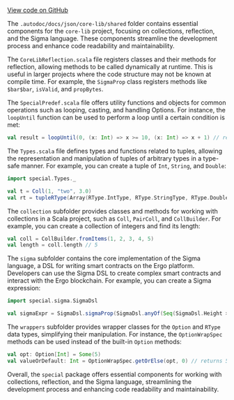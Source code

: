 [View code on GitHub](sigmastate-interpreterhttps://github.com/ScorexFoundation/sigmastate-interpreter/.autodoc/docs/json/core-lib/shared)

The `.autodoc/docs/json/core-lib/shared` folder contains essential components for the `core-lib` project, focusing on collections, reflection, and the Sigma language. These components streamline the development process and enhance code readability and maintainability.

The `CoreLibReflection.scala` file registers classes and their methods for reflection, allowing methods to be called dynamically at runtime. This is useful in larger projects where the code structure may not be known at compile time. For example, the `SigmaProp` class registers methods like `$bar$bar`, `isValid`, and `propBytes`.

The `SpecialPredef.scala` file offers utility functions and objects for common operations such as looping, casting, and handling Options. For instance, the `loopUntil` function can be used to perform a loop until a certain condition is met:

```scala
val result = loopUntil(0, (x: Int) => x >= 10, (x: Int) => x + 1) // result: 10
```

The `Types.scala` file defines types and functions related to tuples, allowing the representation and manipulation of tuples of arbitrary types in a type-safe manner. For example, you can create a tuple of `Int`, `String`, and `Double`:

```scala
import special.Types._

val t = Coll(1, "two", 3.0)
val rt = tupleRType(Array(RType.IntType, RType.StringType, RType.DoubleType))
```

The `collection` subfolder provides classes and methods for working with collections in a Scala project, such as `Coll`, `PairColl`, and `CollBuilder`. For example, you can create a collection of integers and find its length:

```scala
val coll = CollBuilder.fromItems(1, 2, 3, 4, 5)
val length = coll.length // 5
```

The `sigma` subfolder contains the core implementation of the Sigma language, a DSL for writing smart contracts on the Ergo platform. Developers can use the Sigma DSL to create complex smart contracts and interact with the Ergo blockchain. For example, you can create a Sigma expression:

```scala
import special.sigma.SigmaDsl

val sigmaExpr = SigmaDsl.sigmaProp(SigmaDsl.anyOf(Seq(SigmaDsl.Height > 100, SigmaDsl.Self.R4[Long].get > 1000)))
```

The `wrappers` subfolder provides wrapper classes for the `Option` and `RType` data types, simplifying their manipulation. For instance, the `OptionWrapSpec` methods can be used instead of the built-in `Option` methods:

```scala
val opt: Option[Int] = Some(5)
val valueOrDefault: Int = OptionWrapSpec.getOrElse(opt, 0) // returns 5
```

Overall, the `special` package offers essential components for working with collections, reflection, and the Sigma language, streamlining the development process and enhancing code readability and maintainability.
